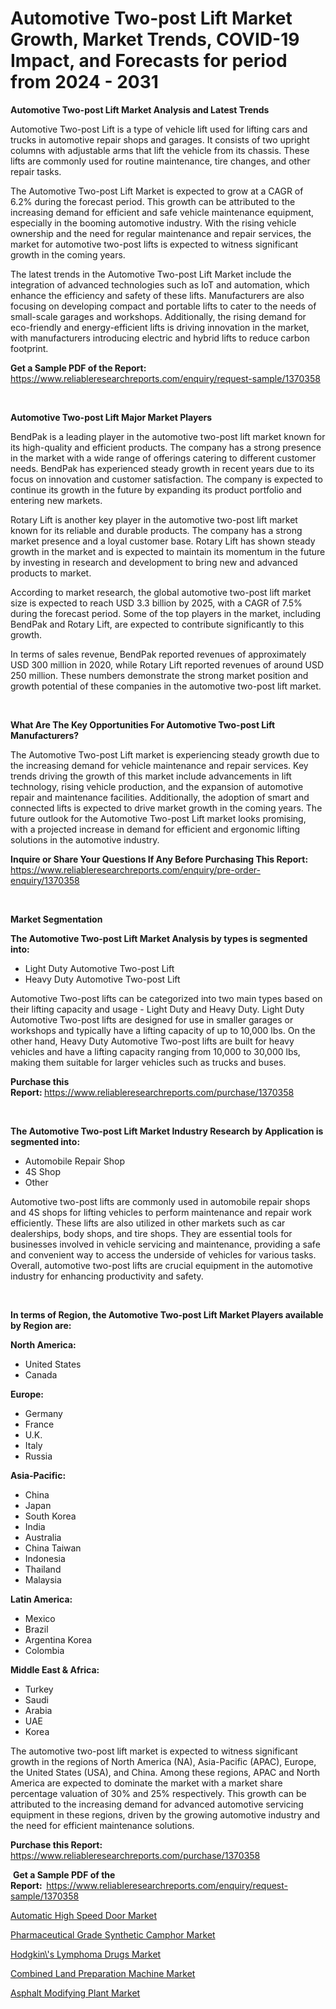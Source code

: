 <p><h1>Automotive Two-post Lift Market Growth, Market Trends, COVID-19 Impact, and Forecasts for period from 2024 - 2031</h1></p><p><strong>Automotive Two-post Lift Market Analysis and Latest Trends</strong></p>
<p><p>Automotive Two-post Lift is a type of vehicle lift used for lifting cars and trucks in automotive repair shops and garages. It consists of two upright columns with adjustable arms that lift the vehicle from its chassis. These lifts are commonly used for routine maintenance, tire changes, and other repair tasks.</p><p>The Automotive Two-post Lift Market is expected to grow at a CAGR of 6.2% during the forecast period. This growth can be attributed to the increasing demand for efficient and safe vehicle maintenance equipment, especially in the booming automotive industry. With the rising vehicle ownership and the need for regular maintenance and repair services, the market for automotive two-post lifts is expected to witness significant growth in the coming years.</p><p>The latest trends in the Automotive Two-post Lift Market include the integration of advanced technologies such as IoT and automation, which enhance the efficiency and safety of these lifts. Manufacturers are also focusing on developing compact and portable lifts to cater to the needs of small-scale garages and workshops. Additionally, the rising demand for eco-friendly and energy-efficient lifts is driving innovation in the market, with manufacturers introducing electric and hybrid lifts to reduce carbon footprint.</p></p>
<p><strong>Get a Sample PDF of the Report:&nbsp;</strong> <a href="https://www.reliableresearchreports.com/enquiry/request-sample/1370358">https://www.reliableresearchreports.com/enquiry/request-sample/1370358</a></p>
<p>&nbsp;</p>
<p><strong>Automotive Two-post Lift Major Market Players</strong></p>
<p><p>BendPak is a leading player in the automotive two-post lift market known for its high-quality and efficient products. The company has a strong presence in the market with a wide range of offerings catering to different customer needs. BendPak has experienced steady growth in recent years due to its focus on innovation and customer satisfaction. The company is expected to continue its growth in the future by expanding its product portfolio and entering new markets.</p><p>Rotary Lift is another key player in the automotive two-post lift market known for its reliable and durable products. The company has a strong market presence and a loyal customer base. Rotary Lift has shown steady growth in the market and is expected to maintain its momentum in the future by investing in research and development to bring new and advanced products to market.</p><p>According to market research, the global automotive two-post lift market size is expected to reach USD 3.3 billion by 2025, with a CAGR of 7.5% during the forecast period. Some of the top players in the market, including BendPak and Rotary Lift, are expected to contribute significantly to this growth.</p><p>In terms of sales revenue, BendPak reported revenues of approximately USD 300 million in 2020, while Rotary Lift reported revenues of around USD 250 million. These numbers demonstrate the strong market position and growth potential of these companies in the automotive two-post lift market.</p></p>
<p>&nbsp;</p>
<p><strong>What Are The Key Opportunities For Automotive Two-post Lift Manufacturers?</strong></p>
<p><p>The Automotive Two-post Lift market is experiencing steady growth due to the increasing demand for vehicle maintenance and repair services. Key trends driving the growth of this market include advancements in lift technology, rising vehicle production, and the expansion of automotive repair and maintenance facilities. Additionally, the adoption of smart and connected lifts is expected to drive market growth in the coming years. The future outlook for the Automotive Two-post Lift market looks promising, with a projected increase in demand for efficient and ergonomic lifting solutions in the automotive industry.</p></p>
<p><strong>Inquire or Share Your Questions If Any Before Purchasing This Report:</strong> <a href="https://www.reliableresearchreports.com/enquiry/pre-order-enquiry/1370358">https://www.reliableresearchreports.com/enquiry/pre-order-enquiry/1370358</a></p>
<p>&nbsp;</p>
<p><strong>Market Segmentation</strong></p>
<p><strong>The Automotive Two-post Lift Market Analysis by types is segmented into:</strong></p>
<p><ul><li>Light Duty Automotive Two-post Lift</li><li>Heavy Duty Automotive Two-post Lift</li></ul></p>
<p><p>Automotive Two-post lifts can be categorized into two main types based on their lifting capacity and usage - Light Duty and Heavy Duty. Light Duty Automotive Two-post lifts are designed for use in smaller garages or workshops and typically have a lifting capacity of up to 10,000 lbs. On the other hand, Heavy Duty Automotive Two-post lifts are built for heavy vehicles and have a lifting capacity ranging from 10,000 to 30,000 lbs, making them suitable for larger vehicles such as trucks and buses.</p></p>
<p><strong>Purchase this Report:&nbsp;</strong><a href="https://www.reliableresearchreports.com/purchase/1370358">https://www.reliableresearchreports.com/purchase/1370358</a></p>
<p>&nbsp;</p>
<p><strong>The Automotive Two-post Lift Market Industry Research by Application is segmented into:</strong></p>
<p><ul><li>Automobile Repair Shop</li><li>4S Shop</li><li>Other</li></ul></p>
<p><p>Automotive two-post lifts are commonly used in automobile repair shops and 4S shops for lifting vehicles to perform maintenance and repair work efficiently. These lifts are also utilized in other markets such as car dealerships, body shops, and tire shops. They are essential tools for businesses involved in vehicle servicing and maintenance, providing a safe and convenient way to access the underside of vehicles for various tasks. Overall, automotive two-post lifts are crucial equipment in the automotive industry for enhancing productivity and safety.</p></p>
<p>&nbsp;</p>
<p><strong>In terms of Region, the Automotive Two-post Lift Market Players available by Region are:</strong></p>
<p>
    <p> <strong> North America: </strong>
        <ul>
            <li>United States</li>
            <li>Canada</li>
        </ul>
        </p> 
    <p> <strong> Europe: </strong>
        <ul>
            <li>Germany</li>
            <li>France</li>
            <li>U.K.</li>
            <li>Italy</li>
            <li>Russia</li>
        </ul>
        </p> 
    <p> <strong> Asia-Pacific: </strong>
        <ul>
            <li>China</li>
            <li>Japan</li>
            <li>South Korea</li>
            <li>India</li>
            <li>Australia</li>
            <li>China Taiwan</li>
            <li>Indonesia</li>
            <li>Thailand</li>
            <li>Malaysia</li>
        </ul>
        </p> 
    <p> <strong> Latin America: </strong>
        <ul>
            <li>Mexico</li>
            <li>Brazil</li>
            <li>Argentina Korea</li>
            <li>Colombia</li>
        </ul>
        </p> 
    <p> <strong> Middle East & Africa: </strong>
        <ul>
            <li>Turkey</li>
            <li>Saudi</li>
            <li>Arabia</li>
            <li>UAE</li>
            <li>Korea</li>
        </ul>
    </p>
    </p>
<p><p>The automotive two-post lift market is expected to witness significant growth in the regions of North America (NA), Asia-Pacific (APAC), Europe, the United States (USA), and China. Among these regions, APAC and North America are expected to dominate the market with a market share percentage valuation of 30% and 25% respectively. This growth can be attributed to the increasing demand for advanced automotive servicing equipment in these regions, driven by the growing automotive industry and the need for efficient maintenance solutions.</p></p>
<p><strong>Purchase this Report: </strong><a href="https://www.reliableresearchreports.com/purchase/1370358">https://www.reliableresearchreports.com/purchase/1370358</a></p>
<p>&nbsp;<strong>Get a Sample PDF of the Report:&nbsp;&nbsp;</strong><a href="https://www.reliableresearchreports.com/enquiry/request-sample/1370358">https://www.reliableresearchreports.com/enquiry/request-sample/1370358</a></p>
<p><strong></strong></p>
<p><p><a href="https://medium.com/@jonathanalvarez976/automatic-high-speed-door-market-size-reveals-the-best-marketing-channels-in-global-industry-e33f5dd90f2b">Automatic High Speed Door Market</a></p><p><a href="https://github.com/juniordelafrance/Market-Research-Report-List-1/blob/main/pharmaceutical-grade-synthetic-camphor-market.md">Pharmaceutical Grade Synthetic Camphor Market</a></p><p><a href="https://github.com/jaidynmorantestelletmjzya/Market-Research-Report-List-1/blob/main/hodgkins-lymphoma-drugs-market.md">Hodgkin\'s Lymphoma Drugs Market</a></p><p><a href="https://medium.com/p/697ecb302204/edit">Combined Land Preparation Machine Market</a></p><p><a href="https://medium.com/@jonathanalvarez976/asphalt-modifying-plant-market-share-evolution-and-market-growth-trends-2024-2031-6282f5047551">Asphalt Modifying Plant Market</a></p></p>